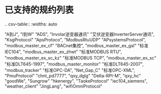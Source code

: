 # 已支持的规约列表

.. csv-table::
   :widths: auto

   "A到J", "I到W"
   "ADS", "Involar逆变器通讯"
   "艾伏逆变器InverterServer通讯", "KsgProtocol"
   "ApsProtoco", "ModbusRtuUDP"
   "APsystemsProtocol", "modbus_master_ex_cf"
   "BACnet集控", "modbus_master_ex_gsl"
   "标准IEC104", "modbus_master_ex_zhwt"
   "标准MODBUS RTU", "modbus_master_ex_sc_kz"
   "标准MODBUS TCP", "modbus_master_ex_sc"
   "标准DLT645-1997", "modbus_master_monitor"
   "标准DLT645-2007", "modbus_tracker"
   "标准OPC-DA", "Net_Gap_C"
   "标准OPC-XML", "PmuProtocol"
   "chnt_pd7777", "qxy_dglg"
   "Delta-RPI-M", "qxy_hc"
   "goodWe", "Sungrow"
   "hkenergy", "TaokeProtocol"
   "iec104_siemens", "weather_client"
   "JingLang", "wifiOmniProtocol"
   
   <!--End-->
  



